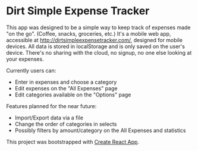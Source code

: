 # Dirt Simple Expense Tracker

This app was designed to be a simple way to keep track of expenses made "on the go". (Coffee, snacks, groceries, etc.)
It's a mobile web app, accessible at http://dirtsimpleexpensetracker.com/, designed for mobile devices. All data is 
stored in localStorage and is only saved on the user's device. There's no sharing with the cloud, no signup, no one
else looking at your expenses.

Currently users can:
* Enter in expenses and choose a category
* Edit expenses on the "All Expenses" page
* Edit categories available on the "Options" page

Features planned for the near future:
* Import/Export data via a file
* Change the order of categories in selects
* Possibly filters by amount/category on the All Expenses and statistics


This project was bootstrapped with [Create React App](https://github.com/facebook/create-react-app).
